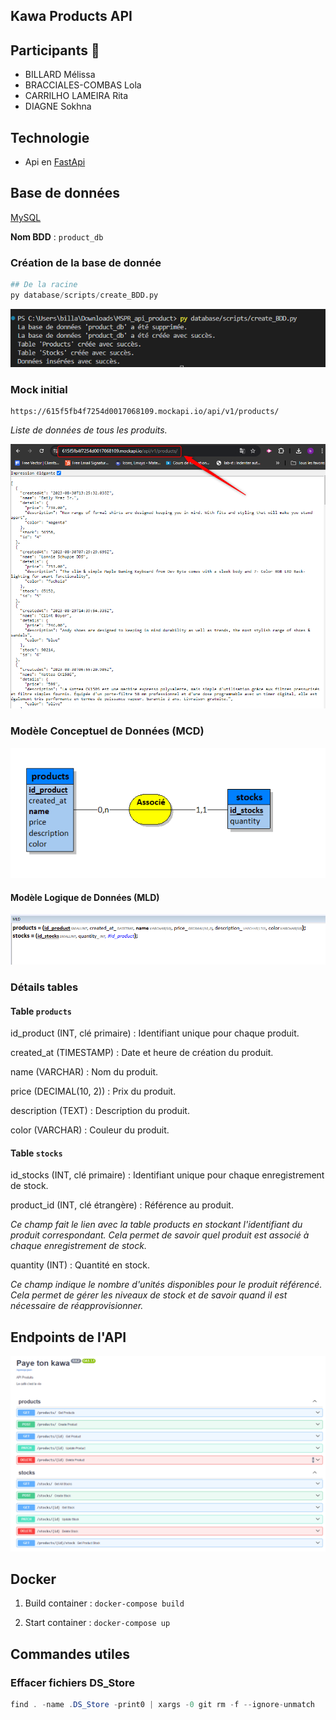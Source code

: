 ## Kawa Products API 

## Participants 👥
- BILLARD Mélissa
- BRACCIALES-COMBAS Lola
- CARRILHO LAMEIRA Rita
- DIAGNE Sokhna

## Technologie 
- Api en [FastApi](https://fastapi.tiangolo.com/)

## Base de données

[MySQL](https://www.mysql.com/fr/)

**Nom BDD** : ``product_db``

### Création de la base de donnée
```python
## De la racine 
py database/scripts/create_BDD.py
```
![](/assets/create_bdd-2.png)

### Mock initial 
```
https://615f5fb4f7254d0017068109.mockapi.io/api/v1/products/
```
*Liste de données de tous les produits.*

![](/assets/mock.png)

### Modèle Conceptuel de Données (MCD)
![](/assets/MCD.png)

#### Modèle Logique de Données (MLD)
![](/assets/mld.png)

### Détails tables

#### Table ``products``
id_product (INT, clé primaire) : Identifiant unique pour chaque produit. 

created_at (TIMESTAMP) : Date et heure de création du produit.

name (VARCHAR) : Nom du produit. 

price (DECIMAL(10, 2)) : Prix du produit. 

description (TEXT) : Description du produit. 

color (VARCHAR) : Couleur du produit. 

#### Table ``stocks``
id_stocks (INT, clé primaire) : Identifiant unique pour chaque enregistrement de stock. 

product_id (INT, clé étrangère) : Référence au produit. 

*Ce champ fait le lien avec la table products en stockant l'identifiant du produit correspondant. Cela permet de savoir quel produit est associé à chaque enregistrement de stock.*

quantity (INT) : Quantité en stock.

*Ce champ indique le nombre d'unités disponibles pour le produit référencé. Cela permet de gérer les niveaux de stock et de savoir quand il est nécessaire de réapprovisionner.*

## Endpoints de l'API
![](/assets/api-endpoint.png)

## Docker

1) Build container : ```docker-compose build```

2) Start container : ```docker-compose up```

## Commandes utiles
### Effacer fichiers DS_Store
```java
find . -name .DS_Store -print0 | xargs -0 git rm -f --ignore-unmatch
```


